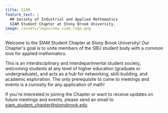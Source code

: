 ```yaml
---
title: SIAM
feature_text: |
  ## Society of Industrial and Applied Mathematics
  SIAM Student Chapter at Stony Brook University.
image: /assets/logos/new_siam_logo.png
---
```


Welcome to the SIAM Student Chapter at Stony Brook University! Our Chapter's goal is to unite members of the SBU student body with a common love for applied mathematics. 

This is an interdisciplinary and interdepartmental student society, welcoming students at any level of higher education (graduate or undergraduate), and acts as a hub for networking, skill-building, and academic exploration. The only prerequisite to come to meetings and events is a curiosity for any application of math! 


If you're interested in joining the Chapter or want to receive updates on future meetings and events, please send an email to [siam_student_chapter@stonybrook.edu](siam_student_chapter@stonybrook.edu)
